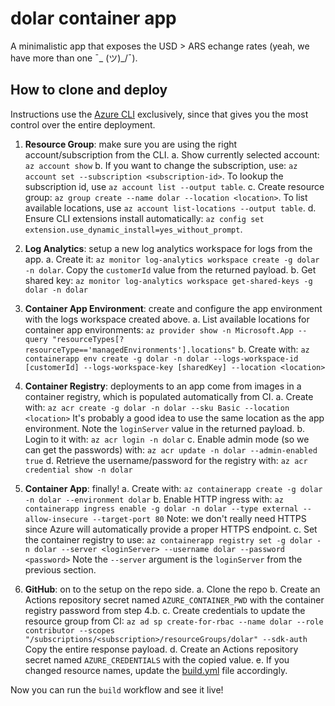 # dolar container app

A minimalistic app that exposes the USD > ARS echange rates (yeah, we have more than one ¯\_ (ツ)_/¯).

## How to clone and deploy

Instructions use the [Azure CLI](https://docs.microsoft.com/en-us/cli/azure/) exclusively,
since that gives you the most control over the entire deployment.

1. **Resource Group**: make sure you are using the right account/subscription from the CLI.
   a. Show currently selected account: `az account show`
   b. If you want to change the subscription, use: `az account set --subscription <subscription-id>`. 
      To lookup the subscription id, use `az account list --output table`.
   c. Create resource group: `az group create --name dolar --location <location>`.
      To list available locations, use `az account list-locations --output table`.
   d. Ensure CLI extensions install automatically: `az config set extension.use_dynamic_install=yes_without_prompt`.

2. **Log Analytics**: setup a new log analytics workspace for logs from the app.
   a. Create it: `az monitor log-analytics workspace create -g dolar -n dolar`. 
      Copy the `customerId` value from the returned payload.
   b. Get shared key: `az monitor log-analytics workspace get-shared-keys -g dolar -n dolar`

3. **Container App Environment**: create and configure the app environment with the logs workspace created above.
   a. List available locations for container app environments: `az provider show -n Microsoft.App --query "resourceTypes[?resourceType=='managedEnvironments'].locations"`
   b. Create with: `az containerapp env create -g dolar -n dolar --logs-workspace-id [customerId] --logs-workspace-key [sharedKey] --location <location>`

4. **Container Registry**: deployments to an app come from images in a container registry, which 
   is populated automatically from CI.
   a. Create with: `az acr create -g dolar -n dolar --sku Basic --location <location>` 
      It's probably a good idea to use the same location as the app environment.
      Note the `loginServer` value in the returned payload.
   b. Login to it with: `az acr login -n dolar`
   c. Enable admin mode (so we can get the passwords) with: `az acr update -n dolar --admin-enabled true`
   d. Retrieve the username/password for the registry with: `az acr credential show -n dolar`

5. **Container App**: finally!
   a. Create with: `az containerapp create -g dolar -n dolar --environment dolar`
   b. Enable HTTP ingress with: `az containerapp ingress enable -g dolar -n dolar --type external --allow-insecure --target-port 80`
      Note: we don't really need HTTPS since Azure will automatically provide a proper HTTPS endpoint. 
   c. Set the container registry to use: `az containerapp registry set -g dolar -n dolar --server <loginServer> --username dolar --password <password>`
      Note the `--server` argument is the `loginServer` from the previous section.

6. **GitHub**: on to the setup on the repo side.
   a. Clone the repo
   b. Create an Actions repository secret named `AZURE_CONTAINER_PWD` with the container registry password from step 4.b.
   c. Create credentials to update the resource group from CI:
      `az ad sp create-for-rbac --name dolar --role contributor --scopes "/subscriptions/<subscription>/resourceGroups/dolar" --sdk-auth`
      Copy the entire response payload.
   d. Create an Actions repository secret named `AZURE_CREDENTIALS` with the copied value.
   e. If you changed resource names, update the [build.yml](.github/workflows/build.yml) file accordingly.

Now you can run the `build` workflow and see it live!